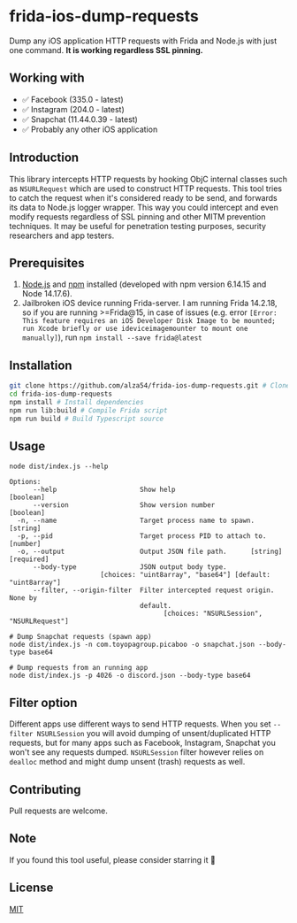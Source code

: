 # frida-ios-dump-requests

Dump any iOS application HTTP requests with Frida and Node.js with just one command. **It is working regardless SSL pinning.**

## Working with

* ✅ Facebook (335.0 - latest)
* ✅ Instagram (204.0 - latest)
* ✅ Snapchat (11.44.0.39 - latest)
* ✅ Probably any other iOS application

## Introduction

This library intercepts HTTP requests by hooking ObjC internal classes such as `NSURLRequest` which are used to construct HTTP requests. This tool tries to catch the request when it's considered ready to be send, and forwards its data to Node.js logger wrapper. This way you could intercept and even modify requests regardless of SSL pinning and other MITM prevention techniques. It may be useful for penetration testing purposes, security researchers and app testers.

## Prerequisites

1. [Node.js](https://nodejs.org) and [npm](https://npmjs.com) installed (developed with npm version 6.14.15 and Node 14.17.6).
2. Jailbroken iOS device running Frida-server. I am running Frida 14.2.18, so if you are running >=Frida@15, in case of issues (e.g. error `[Error: This feature requires an iOS Developer Disk Image to be mounted; run Xcode briefly or use ideviceimagemounter to mount one manually]`), run `npm install --save frida@latest`

## Installation

```bash
git clone https://github.com/alza54/frida-ios-dump-requests.git # Clone repo
cd frida-ios-dump-requests
npm install # Install dependencies
npm run lib:build # Compile Frida script
npm run build # Build Typescript source
```

## Usage

```
node dist/index.js --help

Options:
      --help                     Show help                             [boolean]
      --version                  Show version number                   [boolean]
  -n, --name                     Target process name to spawn.          [string]
  -p, --pid                      Target process PID to attach to.       [number]
  -o, --output                   Output JSON file path.      [string] [required]
      --body-type                JSON output body type.
                       [choices: "uint8array", "base64"] [default: "uint8array"]
      --filter, --origin-filter  Filter intercepted request origin. None by
                                 default.
                                       [choices: "NSURLSession", "NSURLRequest"]
```

```
# Dump Snapchat requests (spawn app)
node dist/index.js -n com.toyopagroup.picaboo -o snapchat.json --body-type base64
```

```
# Dump requests from an running app
node dist/index.js -p 4026 -o discord.json --body-type base64
```

## Filter option
Different apps use different ways to send HTTP requests. When you set `--filter NSURLSession` you will avoid dumping of unsent/duplicated HTTP requests, but for many apps such as Facebook, Instagram, Snapchat you won't see any requests dumped. `NSURLSession` filter however relies on `dealloc` method and  might dump unsent (trash) requests as well.

## Contributing
Pull requests are welcome.

## Note
If you found this tool useful, please consider starring it 💫

## License
[MIT](https://github.com/alza54/frida-ios-dump-requests/blob/main/LICENSE.md)